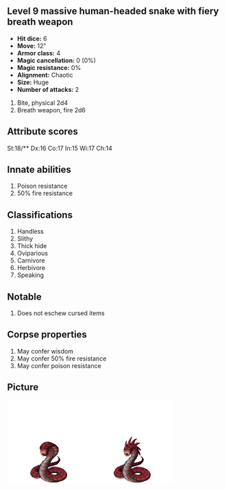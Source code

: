 ## Level 9 massive human-headed snake with fiery breath weapon

- **Hit dice:** 6
- **Move:** 12"
- **Armor class:** 4
- **Magic cancellation:** 0 (0%)
- **Magic resistance:** 0%
- **Alignment:** Chaotic
- **Size:** Huge
- **Number of attacks:** 2
1. Bite, physical 2d4
2. Breath weapon, fire 2d6

## Attribute scores

St:18/** Dx:16 Co:17 In:15 Wi:17 Ch:14

## Innate abilities

1. Poison resistance
2. 50% fire resistance

## Classifications

1. Handless
2. Slithy
3. Thick hide
4. Oviparious
5. Carnivore
6. Herbivore
7. Speaking

## Notable

1. Does not eschew cursed items

## Corpse properties

1. May confer wisdom
2. May confer 50% fire resistance
3. May confer poison resistance

## Picture

![Red naga](https://github.com/hyvanmielenpelit/GnollHackTileSet/blob/main/Monsters/red_naga/red_naga.png) ![Red naga](https://github.com/hyvanmielenpelit/GnollHackTileSet/blob/main/Monsters/red_naga/red_naga_female.png)
